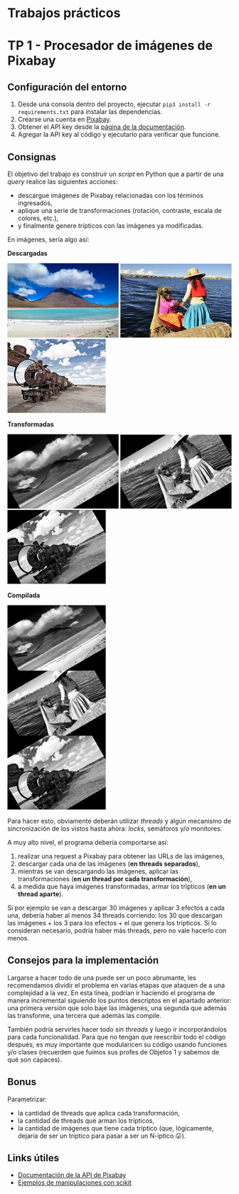 # Trabajos prácticos

# TP 1 - Procesador de imágenes de Pixabay

## Configuración del entorno

1. Desde una consola dentro del proyecto, ejecutar `pip3 install -r requirements.txt` para instalar las dependencias.
1. Crearse una cuenta en [Pixabay](https://pixabay.com/accounts/register).
1. Obtener el API key desde la [página de la documentación](https://pixabay.com/api/docs/#api_search_images).
1. Agregar la API key al código y ejecutarlo para verificar que funcione.

## Consignas

El objetivo del trabajo es construir un _script_ en Python que a partir de una _query_ realice las siguientes acciones:
* descargue imágenes de Pixabay relacionadas con los términos ingresados,
* aplique una serie de transformaciones (rotación, contraste, escala de colores, etc.),
* y finalmente genere trípticos con las imágenes ya modificadas.

En imágenes, sería algo así:

**Descargadas**

![](assets/tp/bolivia-1.jpg)
![](assets/tp/bolivia-2.jpg)
![](assets/tp/bolivia-3.jpg)

**Transformadas**

![](assets/tp/procesada-bolivia-1.jpg)
![](assets/tp/procesada-bolivia-2.jpg)
![](assets/tp/procesada-bolivia-3.jpg)

**Compilada**

![](assets/tp/triptico-bolivia.jpg)

Para hacer esto, obviamente deberán utilizar _threads_ y algún mecanismo de sincronización de los vistos hasta ahora: _locks_, semáforos y/o monitores.

A muy alto nivel, el programa debería comportarse así:
1. realizar una request a Pixabay para obtener las URLs de las imágenes,
1. descargar cada una de las imágenes (**en threads separados**),
1. mientras se van descargando las imágenes, aplicar las transformaciones (**en un thread por cada transformación**),
1. a medida que haya imágenes transformadas, armar los trípticos (**en un thread aparte**).

Si por ejemplo se van a descargar 30 imágenes y aplicar 3 efectos a cada una, debería haber al menos 34 threads corriendo: los 30 que descargan las imágenes + los 3 para los efectos + el que genera los trípticos. Si lo consideran necesario, podría haber más threads, pero no vale hacerlo con menos.

## Consejos para la implementación

Largarse a hacer todo de una puede ser un poco abrumante, les recomendamos dividir el problema en varias etapas que ataquen de a una complejidad a la vez. En esta línea, podrían ir haciendo el programa de manera incremental siguiendo los puntos descriptos en el apartado anterior: una primera versión que solo baje las imágenes, una segunda que además las transforme, una tercera que además las compile.

También podría servirles hacer todo _sin threads_ y luego ir incorporándolos para cada funcionalidad. Para que no tengan que reescribir todo el código después, es muy importante que modularicen su código usando funciones y/o clases (recuerden que fuimos sus profes de Objetos 1 y sabemos de qué son capaces).

## Bonus

Parametrizar:
* la cantidad de threads que aplica cada transformación,
* la cantidad de threads que arman los trípticos,
* la cantidad de imágenes que tiene cada tríptico (que, lógicamente, dejaría de ser un tríptico para pasar a ser un N-íptico :stuck_out_tongue:).

## Links útiles

* [Documentación de la API de Pixabay](https://pixabay.com/api/docs/#api_search_images)
* [Ejemplos de manipulaciones con scikit](https://scikit-image.org/docs/dev/auto_examples/)
